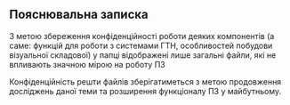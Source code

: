 ## Пояснювальна записка

З метою збереження конфіденційності роботи деяких компонентів (а саме: функцій для роботи з системами ГТН, особливостей побудови візуальної складової) 
у папці відображені лише загальні файли, які не впливають значною мірою на роботу ПЗ

Конфіденційність решти файлів зберігатиметься з метою продовження досліджень даної теми та розширення функціоналу ПЗ у майбутньому.    
